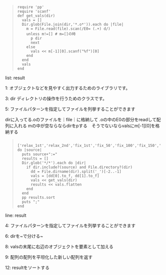 > ``` {.example}
> require 'pp'  
> require 'scanf'
> def get_vals(dir) 
>   vals = []
>   Dir.glob(File.join(dir,'*.o*')).each do |file| 
>     m = File.read(file).scan(/E0= (.+) d/)
>     unless m!=[] # m=[]の時
>       p dir
>       next
>     else
>       vals << m[-1][0].scanf("%f")[0]
>     end
>   end
>   vals
> end
>
> ```

list: result

1: オブジェクトなどを見やすく出力するためのライブラリです。

3: dir ディレクトリの操作を行うためのクラスです。

5: ファイルパターンを指定してファイルを列挙することができます

dirに入ってる.oのファイルを｜file｜に格納して
.oの中のE0の部分をreadして配列に入れる
mの中が空ならならdirをpする　そうでないならvalsにm\[-1\]\[0\]を格納する

> ``` {.example}
>
> ['relax_1st','relax_2nd','fix_1st','fix_50','fix_100','fix_150','fix_200'].each do |source|
>   puts source+":="
>   results = []
>   Dir.glob('*/*').each do |dir|
>     if dir.include?(source) and File.directory?(dir) 
>       dd = File.dirname(dir).split('_')[-2..-1]
>       vals = [dd[0].to_f, dd[1].to_f] 
>       vals << get_vals(dir) 
>       results << vals.flatten
>     end
>   end
>   pp results.sort
>   puts ";"
> end
>
> ```

line: result

4: ファイルパターンを指定してファイルを列挙することができます

6: dirを~で分ける~

8: valsの末尾に右辺のオブジェクトを要素として加える

9: 配列の配列を平坦化した新しい配列を返す

12: resultをソートする
